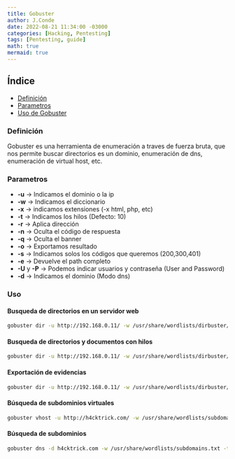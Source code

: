 ```yaml
---
title: Gobuster
author: J.Conde
date: 2022-08-21 11:34:00 -03000 
categories: [Hacking, Pentesting]
tags: [Pentesting, guide]
math: true
mermaid: true
---
```


## Índice
- [Definición](#definición)
- [Parametros](#parametros)
- [Uso de Gobuster](#uso)

### Definición 
Gobuster es una herramienta de enumeración a traves de fuerza bruta, que nos permite buscar directorios es un dominio, 
enumeración de dns, enumeración de virtual host, etc. 

### Parametros 
- **-u** → Indicamos el dominio o la ip 
- **-w** → Indicamos el diccionario 
- **-x** → indicamos extensiones (-x html, php, etc)
- **-t** → Indicamos los hilos (Defecto: 10)
- **-r** → Aplica dirección
- **-n** → Oculta el código de respuesta
- **-q** → Oculta el banner 
- **-o** → Exportamos resultado 
- **-s** → Indicamos solos los códigos que queremos (200,300,401)
- **-e** → Devuelve el path completo 
- **-U** y **-P** → Podemos indicar usuarios y contraseña (User and Password)
- **-d** → Indicamos el dominio (Modo dns)

### Uso 
#### Busqueda de directorios en un servidor web 

```bash
gobuster dir -u http://192.168.0.11/ -w /usr/share/wordlists/dirbuster/directory-list-2.3-medium.txt 
```
#### Busqueda de directorios y documentos con hilos

```bash
gobuster dir -u http://192.168.0.11/ -w /usr/share/wordlists/dirbuster/directory-list-2.3-medium.txt -x php,html -t 200 
```

#### Exportación de evidencias 
```bash
gobuster dir -u http://192.168.0.11/ -w /usr/share/wordlists/dirbuster/directory-list-2.3-medium.txt -o Fuzzing.txt
```
#### Búsqueda de subdominios virtuales 
```bash
gobuster vhost -u http://h4cktrick.com/ -w /usr/share/wordlists/subdomains.txt -t 100 -o SubDomains.txt 
```
#### Búsqueda de subdominios
```bash
gobuster dns -d h4cktrick.com -w /usr/share/wordlists/subdomains.txt -t 100 
```